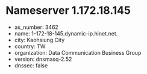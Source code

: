 # Nameserver 1.172.18.145

* as_number: 3462
* name: 1-172-18-145.dynamic-ip.hinet.net.
* city: Kaohsiung City
* country: TW
* organization: Data Communication Business Group
* version: dnsmasq-2.52
* dnssec: false
